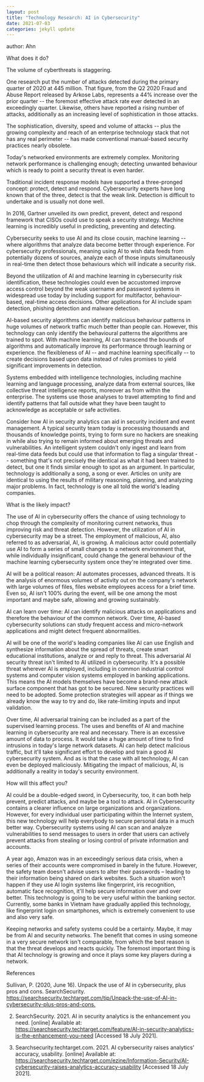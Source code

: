 ```yaml
---
layout: post
title: "Technology Research: AI in Cybersecurity"
date: 2021-07-03
categories: jekyll update
---
```

author: Ahn

What does it do? 
 
The volume of cyberthreats is staggering.  

One research put the number of attacks detected during the primary quarter of 2020 at 445 million. That figure, from the Q2 2020 Fraud and Abuse Report released by Arkose Labs, represents a 44% increase over the prior quarter -- the foremost effective attack rate ever detected in an exceedingly quarter. Likewise, others have reported a rising number of attacks, additionally as an increasing level of sophistication in those attacks.  

The sophistication, diversity, speed and volume of attacks -- plus the growing complexity and reach of an enterprise technology stack that not has any real perimeter -- has made conventional manual-based security practices nearly obsolete.  

Today's networked environments are extremely complex. Monitoring network performance is challenging enough; detecting unwanted behaviour which is ready to point a security threat is even harder.  

Traditional incident response models have supported a three-pronged concept: protect, detect and respond. Cybersecurity experts have long known that of the three, detect is that the weak link. Detection is difficult to undertake and is usually not done well.  

In 2016, Gartner unveiled its own predict, prevent, detect and respond framework that CISOs could use to speak a security strategy. Machine learning is incredibly useful in predicting, preventing and detecting.  

Cybersecurity seeks to use AI and its close cousin, machine learning -- where algorithms that analyze data become better through experience. For cybersecurity professionals, meaning using AI to wish data feeds from potentially dozens of sources, analyze each of those inputs simultaneously in real-time then detect those behaviours which will indicate a security risk.  

Beyond the utilization of AI and machine learning in cybersecurity risk identification, these technologies could even be accustomed improve access control beyond the weak username and password systems in widespread use today by including support for multifactor, behaviour-based, real-time access decisions. Other applications for AI include spam detection, phishing detection and malware detection.  

AI-based security algorithms can identify malicious behaviour patterns in huge volumes of network traffic much better than people can. However, this technology can only identify the behavioural patterns the algorithms are trained to spot. With machine learning, AI can transcend the bounds of algorithms and automatically improve its performance through learning or experience. the flexibleness of AI -- and machine learning specifically -- to create decisions based upon data instead of rules promises to yield significant improvements in detection.  

Systems embedded with intelligence technologies, including machine learning and language processing, analyze data from external sources, like collective threat intelligence reports, moreover as from within the enterprise. The systems use those analyses to travel attempting to find and identify patterns that fall outside what they have been taught to acknowledge as acceptable or safe activities.  

Consider how AI in security analytics can aid in security incident and event management. A typical security team today is processing thousands and thousands of knowledge points, trying to form sure no hackers are sneaking in while also trying to remain informed about emerging threats and vulnerabilities. An intelligent system couldn't only ingest and learn from real-time data feeds but could use that information to flag a singular threat -- something that's not precisely the identical as what it had been trained to detect, but one it finds similar enough to spot as an argument. In particular, technology is additionally a song, a song or ever. Articles on unity are identical to using the results of military reasoning, planning, and analyzing major problems. In fact, technology is one all told the world's leading companies. 
 
What is the likely impact?  

  

The use of AI in cybersecurity offers the chance of using technology to chop through the complexity of monitoring current networks, thus improving risk and threat detection. However, the utilization of AI in cybersecurity may be a street. The employment of malicious, AI, also referred to as adversarial, AI, is growing. A malicious actor could potentially use AI to form a series of small changes to a network environment that, while individually insignificant, could change the general behaviour of the machine learning cybersecurity system once they're integrated over time.  

AI will be a political reason: AI automates processes, advanced threats. It is the analysis of enormous volumes of activity out on the company's network with large volumes of files, files website employees access for a brief time. Even so, AI isn't 100% during the event, will be one among the most important and maybe safe, allowing and growing sustainably.   

AI can learn over time: AI can identify malicious attacks on applications and therefore the behaviour of the common network. Over time, AI-based cybersecurity solutions can study frequent access and micro-network applications and might detect frequent abnormalities.  

AI will be one of the world's leading companies like AI can use English and synthesize information about the spread of threats, create smart educational institutions, analyze or and reply to threat. This adversarial AI security threat isn't limited to AI utilized in cybersecurity. It's a possible threat wherever AI is employed, including in common industrial control systems and computer vision systems employed in banking applications. This means the AI models themselves have become a brand-new attack surface component that has got to be secured. New security practices will need to be adopted. Some protection strategies will appear as if things we already know the way to try and do, like rate-limiting inputs and input validation.  

  

Over time, AI adversarial training can be included as a part of the supervised learning process. The uses and benefits of AI and machine learning in cybersecurity are real and necessary. There is an excessive amount of data to process. It would take a huge amount of time to find intrusions in today's large network datasets. AI can help detect malicious traffic, but it'll take significant effort to develop and train a good AI cybersecurity system. And as is that the case with all technology, AI can even be deployed maliciously. Mitigating the impact of malicious, AI, is additionally a reality in today's security environment.  

  

How will this affect you?  

  

AI could be a double-edged sword, in Cybersecurity, too, it can both help prevent, predict attacks, and maybe be a tool to attack. AI in Cybersecurity contains a clearer influence on large organizations and organizations. However, for every individual user participating within the Internet system, this new technology will help everybody to secure personal data in a much better way. Cybersecurity systems using AI can scan and analyze vulnerabilities to send messages to users in order that users can actively prevent attacks from stealing or losing control of private information and accounts.  

  

A year ago, Amazon was in an exceedingly serious data crisis, when a series of their accounts were compromised in barely in the future. However, the safety team doesn't advise users to alter their passwords – leading to their information being shared on dark websites. Such a situation won't happen if they use AI login systems like fingerprint, iris recognition, automatic face recognition, it'll help secure information over and over better. This technology is going to be very useful within the banking sector. Currently, some banks in Vietnam have gradually applied this technology, like fingerprint login on smartphones, which is extremely convenient to use and also very safe.  

  

Keeping networks and safety systems could be a certainty. Maybe, it may be from AI and security networks. The benefit that comes in using someone in a very secure network isn't comparable, from which the best reason is that the threat develops and reacts quickly. The foremost important thing is that AI technology is growing and once it plays some key players during a network. 

References 

Sullivan, P. (2020, June 16). Unpack the use of AI in cybersecurity, plus pros and cons. SearchSecurity. <https://searchsecurity.techtarget.com/tip/Unpack-the-use-of-AI-in-cybersecurity-plus-pros-and-cons.>     

2.    SearchSecurity. 2021. AI in security analytics is the enhancement you need. [online] Available at: <https://searchsecurity.techtarget.com/feature/AI-in-security-analytics-is-the-enhancement-you-need> [Accessed 18 July 2021]. 

3.   Searchsecurity.techtarget.com. 2021. AI cybersecurity raises analytics' accuracy, usability. [online] Available at: <https://searchsecurity.techtarget.com/ezine/Information-Security/AI-cybersecurity-raises-analytics-accuracy-usability> [Accessed 18 July 2021]. 